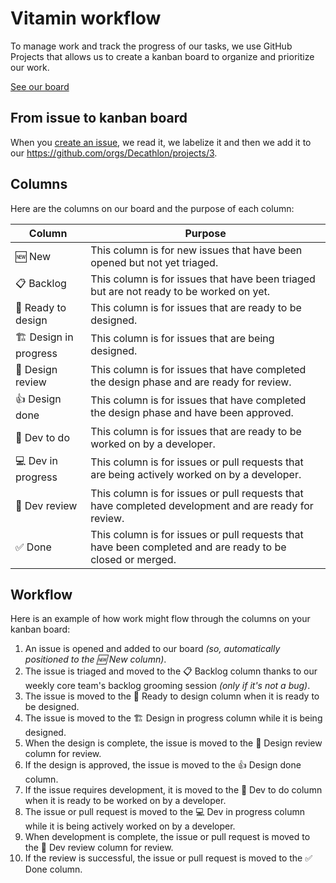 # Vitamin workflow

To manage work and track the progress of our tasks, we use GitHub Projects that allows us to create a kanban board to organize and prioritize our work.

[See our board](https://github.com/orgs/Decathlon/projects/3)

## From issue to kanban board

When you [create an issue](https://github.com/Decathlon/vitamin-design/issues/new/choose), we read it, we labelize it and then we add it to our https://github.com/orgs/Decathlon/projects/3.

## Columns

Here are the columns on our board and the purpose of each column:

| Column                | Purpose                                                                                                                                 |
|-----------------------|---------------------------------------------------------------------------------------------------------------------------------------|
| 🆕 New                | This column is for new issues that have been opened but not yet triaged.                                              |
| 📋 Backlog            | This column is for issues that have been triaged but are not ready to be worked on yet.                              |
| 🔖 Ready to design    | This column is for issues that are ready to be designed.                                                              |
| 🏗 Design in progress | This column is for issues that are being designed.                                                                     |
| 👀 Design review      | This column is for issues that have completed the design phase and are ready for review.                              |
| 👍 Design done        | This column is for issues that have completed the design phase and have been approved.                                 |
| 🔖 Dev to do          | This column is for issues that are ready to be worked on by a developer.                                                |
| 💻 Dev in progress    | This column is for issues or pull requests that are being actively worked on by a developer.                                            |
| 👀 Dev review         | This column is for issues or pull requests that have completed development and are ready for review.                                   |
| ✅ Done                | This column is for issues or pull requests that have been completed and are ready to be closed or merged.                              |

## Workflow

Here is an example of how work might flow through the columns on your kanban board:

1. An issue is opened and added to our board _(so, automatically positioned to the 🆕 New column)_.
2. The issue is triaged and moved to the 📋 Backlog column thanks to our weekly core team's backlog grooming session _(only if it's not a bug)_.
3. The issue is moved to the 🔖 Ready to design column when it is ready to be designed.
4. The issue is moved to the 🏗 Design in progress column while it is being designed.
5. When the design is complete, the issue is moved to the 👀 Design review column for review.
6. If the design is approved, the issue is moved to the 👍 Design done column.
7. If the issue requires development, it is moved to the 🔖 Dev to do column when it is ready to be worked on by a developer.
8. The issue or pull request is moved to the 💻 Dev in progress column while it is being actively worked on by a developer.
9. When development is complete, the issue or pull request is moved to the 👀 Dev review column for review.
10. If the review is successful, the issue or pull request is moved to the ✅ Done column.
